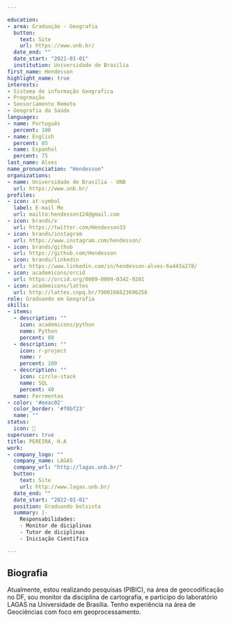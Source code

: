 ```yaml
---

education:
- area: Graduação - Geografia
  button:
    text: Site
    url: https://www.unb.br/
  date_end: ""
  date_start: "2021-01-01"
  institution: Universidade de Brasília 
first_name: Hendesson
highlight_name: true
interests:
- Sistema de informação Geografica
- Progrmação
- Sensoriamento Remoto
- Geografia da Saúde 
languages:
- name: Português
  percent: 100
- name: English
  percent: 85
- name: Espanhol 
  percent: 75
last_name: Alves
name_pronunciation: "Hendesson"
organizations:
- name: Universidade de Brasília - UNB
  url: https://www.unb.br/
profiles:
- icon: at-symbol
  label: E-mail Me
  url: mailto:hendesson124@gmail.com
- icon: brands/x
  url: https://twitter.com/Hendesson33
- icon: brands/instagram
  url: https://www.instagram.com/hendesson/
- icon: brands/github
  url: https://github.com/Hendesson
- icon: brands/linkedin
  url: https://www.linkedin.com/in/hendesson-alves-6a443a278/
- icon: academicons/orcid
  url: https://orcid.org/0009-0009-0342-9201
- icon: academicons/lattes
  url: http://lattes.cnpq.br/7900166623696256
role: Graduando em Geografia
skills:
- items:
  - description: ""
    icon: academicons/python
    name: Python
    percent: 80
  - description: ""
    icon: r-project
    name: r
    percent: 100
  - description: ""
    icon: circle-stack
    name: SQL
    percent: 40
  name: Ferrmentas
- color: '#eeac02'
  color_border: '#f0bf23'
  name: ""
status:
  icon: 📡
superuser: true
title: PEREIRA, H.A
work:
- company_logo: ""
  company_name: LAGAS
  company_url: "http://lagas.unb.br/"
  button:
    text: Site
    url: http://www.lagas.unb.br/
  date_end: ""
  date_start: "2022-01-01"
  position: Graduando bolsista
  summary: |-
    Responsabilidades:
    - Monitor de diciplinas
    - Tutor de diciplinas 
    - Iniciação Cientifica 

---
```


## Biografia 
Atualmente, estou realizando pesquisas (PIBIC), na área de geocodificação no DF, sou monitor da disciplina de cartografia, e participo do laboratório LAGAS na Universidade de Brasília. Tenho experiência na área de Geociências com foco em geoprocessamento.
